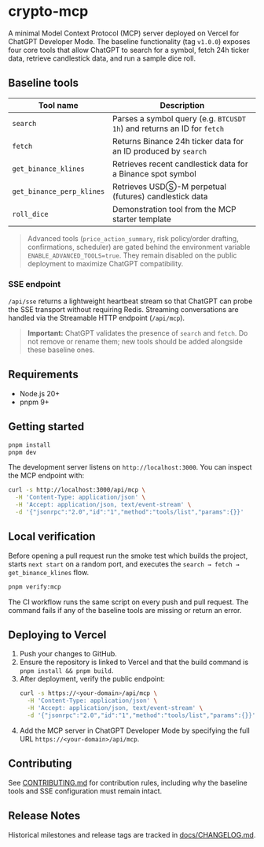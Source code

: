 # crypto-mcp

A minimal Model Context Protocol (MCP) server deployed on Vercel for ChatGPT Developer Mode. The
baseline functionality (tag `v1.0.0`) exposes four core tools that allow ChatGPT to search for a
symbol, fetch 24h ticker data, retrieve candlestick data, and run a sample dice roll.

## Baseline tools

| Tool name                   | Description                                                            |
| --------------------------- | ---------------------------------------------------------------------- |
| `search`                    | Parses a symbol query (e.g. `BTCUSDT 1h`) and returns an ID for `fetch` |
| `fetch`                     | Returns Binance 24h ticker data for an ID produced by `search`          |
| `get_binance_klines`        | Retrieves recent candlestick data for a Binance spot symbol             |
| `get_binance_perp_klines`   | Retrieves USDⓈ-M perpetual (futures) candlestick data                   |
| `roll_dice`                | Demonstration tool from the MCP starter template                        |

> Advanced tools (`price_action_summary`, risk policy/order drafting, confirmations, scheduler) are
> gated behind the environment variable `ENABLE_ADVANCED_TOOLS=true`. They remain disabled on the
> public deployment to maximize ChatGPT compatibility.

### SSE endpoint

`/api/sse` returns a lightweight heartbeat stream so that ChatGPT can probe the SSE transport
without requiring Redis. Streaming conversations are handled via the Streamable HTTP endpoint
(`/api/mcp`).

> **Important:** ChatGPT validates the presence of `search` and `fetch`. Do not remove or rename
> them; new tools should be added alongside these baseline ones.

## Requirements

- Node.js 20+
- pnpm 9+

## Getting started

```bash
pnpm install
pnpm dev
```

The development server listens on `http://localhost:3000`. You can inspect the MCP endpoint with:

```bash
curl -s http://localhost:3000/api/mcp \
  -H 'Content-Type: application/json' \
  -H 'Accept: application/json, text/event-stream' \
  -d '{"jsonrpc":"2.0","id":"1","method":"tools/list","params":{}}'
```

## Local verification

Before opening a pull request run the smoke test which builds the project, starts `next start` on a
random port, and executes the `search → fetch → get_binance_klines` flow.

```bash
pnpm verify:mcp
```

The CI workflow runs the same script on every push and pull request. The command fails if any of the
baseline tools are missing or return an error.

## Deploying to Vercel

1. Push your changes to GitHub.
2. Ensure the repository is linked to Vercel and that the build command is `pnpm install && pnpm build`.
3. After deployment, verify the public endpoint:
   ```bash
   curl -s https://<your-domain>/api/mcp \
     -H 'Content-Type: application/json' \
     -H 'Accept: application/json, text/event-stream' \
     -d '{"jsonrpc":"2.0","id":"1","method":"tools/list","params":{}}'
   ```
4. Add the MCP server in ChatGPT Developer Mode by specifying the full URL `https://<your-domain>/api/mcp`.

## Contributing

See [CONTRIBUTING.md](./CONTRIBUTING.md) for contribution rules, including why the baseline tools and
SSE configuration must remain intact.

## Release Notes

Historical milestones and release tags are tracked in [docs/CHANGELOG.md](./docs/CHANGELOG.md).

